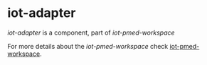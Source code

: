 # iot-adapter

*iot-adapter* is a component, part of *iot-pmed-workspace*

For more details about the *iot-pmed-workspace* check [iot-pmed-workspace](https://github.com/PharmaLedger-ImI/iot-pmed-workspace).
